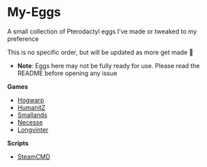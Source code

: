 # My-Eggs
A small collection of Pterodactyl eggs I've made or tweaked to my preference

This is no specific order, but will be updated as more get made 👀
- **Note**: Eggs here may not be fully ready for use. Please read the README before opening any issue

**Games**
* [Hogwarp](Hogwarp)
* [HumanitZ](Humanitz)
* [Smallands](Smallands)
* [Necesse](Necesse)
* [Longvinter](Longvinter)

**Scripts**
* [SteamCMD](Scripts/steamcmd.sh)
